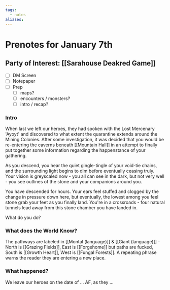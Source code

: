```yaml
---
tags:
  - notes
aliases:
---
```


# Prenotes for January 7th
## Party of Interest: [[Sarahouse Deakred Game]]
- [ ] DM Screen
- [ ] Notepaper
- [ ] Prep
	- [ ] maps?
	- [ ] encounters / monsters?
	- [ ] intro / recap?

### Intro

When last we left our heroes, they had spoken with the Lost Mercenary 'Ayoyt' and discovered to what extent the quarantine extends around the Mining Colonies. After some investigation, it was decided that you would be re-entering the caverns beneath [[Mountain Hall]] in an attempt to finally put together some information regarding the happenstance of your gathering.

As you descend, you hear the quiet gingle-tingle of your void-tie chains, and the surrounding light begins to dim before eventually ceasing truly. Your vision is greyscaled now - you all can see in the dark, but not very well - you see outlines of the stone and your companions around you.

You have descended for hours. Your ears feel stuffed and clogged by the change in pressure down here, but eventually, the lowest among you feel stone grab your feet as you finally land. You're in a crossroads - four natural tunnels lead away from this stone chamber you have landed in. 

What do you do?

### What does the World Know?

The pathways are labeled in [[Montal (language)]] & [[Giant (language)]] - North is [[Grazing Fields]], East is [[Forgehome]] but paths are fucked, South is [[Growth Heart]], West is [[Fungal Forests]]. A repeating phrase warns the reader they are entering a new place.

### What happened?


We leave our heroes on the date of ... AF, as they ...